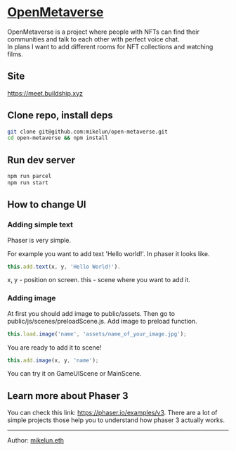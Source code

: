 # [OpenMetaverse](https://meet.buildship.xyz)

OpenMetaverse is a project where people with NFTs can find their communities and talk to each other with perfect voice chat.    
In plans I want to add different rooms for NFT collections and watching films.

## Site
https://meet.buildship.xyz

## Clone repo, install deps

``` bash
git clone git@github.com:mikelun/open-metaverse.git
cd open-metaverse && npm install
```

## Run dev server

``` bash
npm run parcel
npm run start
```

## How to change UI 
### Adding simple text
Phaser is very simple.

For example you want to add text 'Hello world!'.
In phaser it looks like.
``` js
this.add.text(x, y, 'Hello World!'). 
```
x, y - position on screen. 
this - scene where you want to add it. 

### Adding image
At first you should add image to public/assets. 
Then go to public/js/scenes/preloadScene.js. 
Add image to preload function. 
``` js
this.load.image('name', 'assets/name_of_your_image.jpg');
```
You are ready to add it to scene!  
``` js
this.add.image(x, y, 'name');
```
You can try it on GameUIScene or MainScene. 

## Learn more about Phaser 3 
You can check this link: https://phaser.io/examples/v3. 
There are a lot of simple projects those help you to understand how phaser 3 actually works.

---
Author: [mikelun.eth](https://twitter.com/mikelun_eth)
